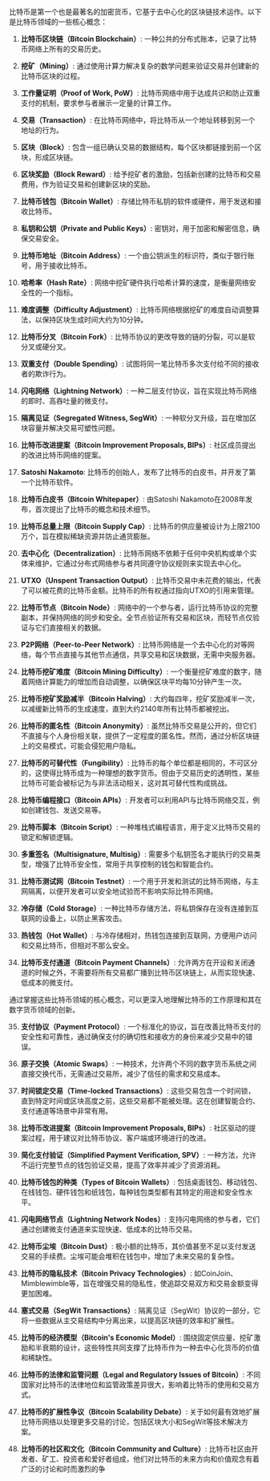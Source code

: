 



比特币是第一个也是最著名的加密货币，它基于去中心化的区块链技术运作。以下是比特币领域的一些核心概念：

1. **比特币区块链（Bitcoin Blockchain）**: 一种公共的分布式账本，记录了比特币网络上所有的交易历史。

2. **挖矿（Mining）**: 通过使用计算力解决复杂的数学问题来验证交易并创建新的比特币区块的过程。

3. **工作量证明（Proof of Work, PoW）**: 比特币网络中用于达成共识和防止双重支付的机制，要求参与者展示一定量的计算工作。

4. **交易（Transaction）**: 在比特币网络中，将比特币从一个地址转移到另一个地址的行为。

5. **区块（Block）**: 包含一组已确认交易的数据结构，每个区块都链接到前一个区块，形成区块链。

6. **区块奖励（Block Reward）**: 给予挖矿者的激励，包括新创建的比特币和交易费用，作为验证交易和创建新区块的奖励。

7. **比特币钱包（Bitcoin Wallet）**: 存储比特币私钥的软件或硬件，用于发送和接收比特币。

8. **私钥和公钥（Private and Public Keys）**: 密钥对，用于加密和解密信息，确保交易安全。

9. **比特币地址（Bitcoin Address）**: 一个由公钥派生的标识符，类似于银行账号，用于接收比特币。

10. **哈希率（Hash Rate）**: 网络中挖矿硬件执行哈希计算的速度，是衡量网络安全性的一个指标。

11. **难度调整（Difficulty Adjustment）**: 比特币网络根据挖矿的难度自动调整算法，以保持区块生成时间大约为10分钟。

12. **比特币分叉（Bitcoin Fork）**: 比特币协议的更改导致的链的分裂，可以是软分叉或硬分叉。

13. **双重支付（Double Spending）**: 试图将同一笔比特币多次支付给不同的接收者的欺诈行为。

14. **闪电网络（Lightning Network）**: 一种二层支付协议，旨在实现比特币网络的即时、高吞吐量的微支付。

15. **隔离见证（Segregated Witness, SegWit）**: 一种软分叉升级，旨在增加区块容量并解决交易可塑性问题。

16. **比特币改进提案（Bitcoin Improvement Proposals, BIPs）**: 社区成员提出的改进比特币网络的提案。

17. **Satoshi Nakamoto**: 比特币的创始人，发布了比特币的白皮书，并开发了第一个比特币软件。

18. **比特币白皮书（Bitcoin Whitepaper）**: 由Satoshi Nakamoto在2008年发布，首次提出了比特币的概念和技术细节。

19. **比特币总量上限（Bitcoin Supply Cap）**: 比特币的供应量被设计为上限2100万个，旨在模拟稀缺资源并防止通货膨胀。

20. **去中心化（Decentralization）**: 比特币网络不依赖于任何中央机构或单个实体来维护，它通过分布式网络参与者共同遵守协议规则来实现去中心化。

21. **UTXO（Unspent Transaction Output）**: 比特币交易中未花费的输出，代表了可以被花费的比特币金额。比特币的所有权通过指向UTXO的引用来管理。

22. **比特币节点（Bitcoin Node）**: 网络中的一个参与者，运行比特币协议的完整副本，并保持网络的同步和安全。全节点验证所有交易和区块，而轻节点仅验证与它们直接相关的数据。

23. **P2P网络（Peer-to-Peer Network）**: 比特币网络是一个去中心化的对等网络，每个节点直接与其他节点通信，共享交易和区块数据，无需中央服务器。

24. **比特币挖矿难度（Bitcoin Mining Difficulty）**: 一个衡量挖矿难度的数字，随着网络计算能力的增加而自动调整，以确保区块平均每10分钟产生一次。

25. **比特币挖矿奖励减半（Bitcoin Halving）**: 大约每四年，挖矿奖励减半一次，以减缓新比特币的生成速度，直到大约2140年所有比特币都被挖出。

26. **比特币的匿名性（Bitcoin Anonymity）**: 虽然比特币交易是公开的，但它们不直接与个人身份相关联，提供了一定程度的匿名性。然而，通过分析区块链上的交易模式，可能会侵犯用户隐私。

27. **比特币的可替代性（Fungibility）**: 比特币的每个单位都是相同的，不可区分的，这使得比特币成为一种理想的数字货币。但由于交易历史的透明性，某些比特币可能会被标记为与非法活动相关，这对其可替代性构成挑战。

28. **比特币编程接口（Bitcoin APIs）**: 开发者可以利用API与比特币网络交互，例如创建钱包、发送交易等。

29. **比特币脚本（Bitcoin Script）**: 一种堆栈式编程语言，用于定义比特币交易的锁定和解锁逻辑。

30. **多重签名（Multisignature, Multisig）**: 需要多个私钥签名才能执行的交易类型，增强了比特币安全性，常用于共享控制的钱包和智能合约。

31. **比特币测试网（Bitcoin Testnet）**: 一个用于开发和测试的比特币网络，与主网隔离，以便开发者可以安全地试验而不影响实际比特币网络。

32. **冷存储（Cold Storage）**: 一种比特币存储方法，将私钥保存在没有连接到互联网的设备上，以防止黑客攻击。

33. **热钱包（Hot Wallet）**: 与冷存储相对，热钱包连接到互联网，方便用户访问和交易比特币，但相对不那么安全。

34. **比特币支付通道（Bitcoin Payment Channels）**: 允许两方在开设和关闭通道的时候之外，不需要将所有交易都广播到比特币区块链上，从而实现快速、低成本的微支付。

通过掌握这些比特币领域的核心概念，可以更深入地理解比特币的工作原理和其在数字货币领域的创新。

35. **支付协议（Payment Protocol）**: 一个标准化的协议，旨在改善比特币支付的安全性和可靠性，通过确保支付的确切性和接收方的身份来减少交易中的错误。

36. **原子交换（Atomic Swaps）**: 一种技术，允许两个不同的数字货币系统之间直接交换代币，无需通过交易所，减少了信任的需求和交易成本。

37. **时间锁定交易（Time-locked Transactions）**: 这些交易包含一个时间锁，直到特定时间或区块高度之前，这些交易都不能被处理。这在创建智能合约、支付通道等场景中非常有用。

38. **比特币改进提案（Bitcoin Improvement Proposals, BIPs）**: 社区驱动的提案过程，用于建议对比特币协议、客户端或环境进行的改进。

39. **简化支付验证（Simplified Payment Verification, SPV）**: 一种方法，允许不运行完整节点的钱包验证交易，提高了效率并减少了资源消耗。

40. **比特币钱包的种类（Types of Bitcoin Wallets）**: 包括桌面钱包、移动钱包、在线钱包、硬件钱包和纸钱包，每种钱包类型都有其特定的用途和安全性水平。

41. **闪电网络节点（Lightning Network Nodes）**: 支持闪电网络的参与者，它们通过创建微支付通道来实现快速、低成本的比特币交易。

42. **比特币尘埃（Bitcoin Dust）**: 极小额的比特币，其价值甚至不足以支付发送交易的手续费。尘埃可能会堆积在钱包中，增加了未来交易的复杂性。

43. **比特币的隐私技术（Bitcoin Privacy Technologies）**: 如CoinJoin、Mimblewimble等，旨在增强交易的隐私性，使追踪交易双方和交易金额变得更加困难。

44. **塞式交易（SegWit Transactions）**: 隔离见证（SegWit）协议的一部分，它将一些数据从主交易结构中分离出来，以提高区块链的效率和扩展性。

45. **比特币的经济模型（Bitcoin's Economic Model）**: 围绕固定供应量、挖矿激励和半衰期的设计，这些特性共同支撑了比特币作为一种去中心化货币的价值和稀缺性。

46. **比特币的法律和监管问题（Legal and Regulatory Issues of Bitcoin）**: 不同国家对比特币的法律地位和监管政策差异很大，影响着比特币的使用和交易方式。

47. **比特币的扩展性争议（Bitcoin Scalability Debate）**: 关于如何最有效地扩展比特币网络以处理更多交易的讨论，包括区块大小和SegWit等技术解决方案。

48. **比特币的社区和文化（Bitcoin Community and Culture）**: 比特币社区由开发者、矿工、投资者和爱好者组成，他们对比特币的未来方向和价值观念有着广泛的讨论和时而激烈的争
